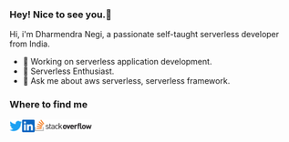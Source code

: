 ### Hey! Nice to see you.👋

Hi, i'm Dharmendra Negi, a passionate self-taught serverless developer from India.

- 🔭 Working on serverless application development.
- 🌱 Serverless Enthusiast.
- 💬 Ask me about aws serverless, serverless framework.

### Where to find me

<a href="https://twitter.com/dharm_snegi">
  <img align="left" alt="Dharmendra Negi | Twitter" width="22px" src="./img/twitter.svg?raw=true" />
</a>
<a href="https://www.linkedin.com/in/dharmendra-negi/">
  <img align="left" alt="Dharmendra's LinkedIN" width="22px" src="./img/linkedin.svg?raw=true" />
</a>
<a href="https://stackoverflow.com/users/9763002/dharmendra-singh-negi">
  <img align="left" alt="Dharmendra's Stack Overflow" width="100px" src="./img/stackoverflow.png?raw=true" />
</a>

